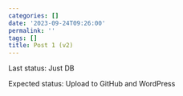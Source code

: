 ```yaml
---
categories: []
date: '2023-09-24T09:26:00'
permalink: ''
tags: []
title: Post 1 (v2)
---
```


Last status: Just DB<br />

Expected status: Upload to GitHub and WordPress<br />

<br />